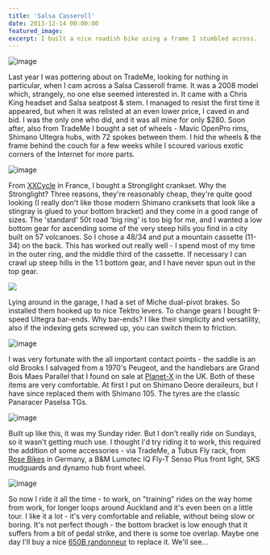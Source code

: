 ```yaml
---
title: 'Salsa Casseroll'
date: 2013-12-14 00:00:00
featured_image: 
excerpt: I built a nice roadish bike using a frame I stumbled across.
---
```


![image](https://farm3.staticflickr.com/2825/9491052363_d4016f701d_c.jpg)

Last year I was pottering about on TradeMe, looking for nothing in particular, when I cam across a Salsa Casseroll frame. It was a 2008 model which, strangely, no one else seemed interested in. It came with a Chris King headset and Salsa seatpost & stem. I managed to resist the first time it appeared, but when it was relisted at an even lower price, I caved in and bid. I was the only one who did, and it was all mine for only $280. Soon after, also from TradeMe I bought a set of wheels - Mavic OpenPro rims, Shimano Ultegra hubs, with 72 spokes between them. I hid the wheels & the frame behind the couch for a few weeks while I scoured various exotic corners of the Internet for more parts.

![image](https://farm4.staticflickr.com/3691/9493850856_5ce86bf01f_c.jpg)

From [XXCycle](ww.xxcycle.com) in France, I bought a Stronglight crankset. Why the Stronglight? Three reasons, they're reasonably cheap, they're quite good looking (I really don't like those modern Shimano cranksets that look like a stingray is glued to your bottom bracket) and they come in a good range of sizes. The 'standard' 50t road 'big ring' is too big for me, and I wanted a low bottom gear for ascending some of the very steep hills you find in a city built on 57 volcanoes. So I chose a 48/34 and put a mountain cassette (11-34) on the back. This has worked out really well - I spend most of my time in the outer ring, and the middle third of the cassette. If necessary I can crawl up steep hills in the 1:1 bottom gear, and I have never spun out in the top gear.

![](https://farm4.staticflickr.com/3800/9491054631_48b61b6799_c.jpg)

Lying around in the garage, I had a set of Miche dual-pivot brakes. So installed them hooked up to nice Tektro levers. To change gears I bought 9-speed Ultegra bar-ends. Why bar-ends? I like their simplicity and versatility, also if the indexing gets screwed up, you can switch them to friction.

![image](https://farm4.staticflickr.com/3735/9493872428_d787ae45f3_c.jpg)

I was very fortunate with the all important contact points - the saddle is an old Brooks I salvaged from a 1970's Peugeot, and the handlebars are Grand Bois Maes Parallel that I found on sale at [Planet-X](https://www.planetx.co.uk/) in the UK. Both of these items are very comfortable. At first I put on Shimano Deore deraileurs, but I have since replaced them with Shimano 105. The tyres are the classic Panaracer Paselsa TGs.

![image](https://farm8.staticflickr.com/7440/9493849352_96afa35abb_c.jpg)

Built up like this, it was my Sunday rider. But I don't really ride on Sundays, so it wasn't getting much use. I thought I'd try riding it to work, this required the addition of some accessories - via TradeMe, a Tubus Fly rack, from [Rose Bikes](https://www.roseversand.de/) in Germany, a B&M Lumotec IQ Fly-T Senso Plus front light, SKS mudguards and dynamo hub front wheel.

![image](https://farm4.staticflickr.com/3774/9491053125_36d7bbae58_c.jpg)

So now I ride it all the time - to work, on "training" rides on the way home from work, for longer loops around Auckland and it's even been on a little tour. I like it a lot - it's very comfortable and reliable, without being slow or boring. It's not perfect though - the bottom bracket is low enough that it suffers from a bit of pedal strike, and there is some toe overlap. Maybe one day I'll buy a nice [650B randonneur](https://www.terrafermacycles.com/corsa-650b.html) to replace it. We'll see...